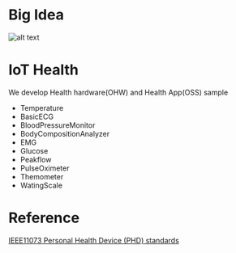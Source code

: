 Big Idea
=======
![alt text](https://github.com/IoTHealth/IotHealthPlatform/blob/master/BigIdea2.png)


IoT Health
=======
We develop Health hardware(OHW) and Health App(OSS) sample

- Temperature
- BasicECG
- BloodPressureMonitor
- BodyCompositionAnalyzer
- EMG
- Glucose
- Peakflow
- PulseOximeter
- Themometer
- WatingScale


Reference
=======
 [IEEE11073 Personal Health Device (PHD) standards ](http://www.americantelemed.org/docs/default-source/ata-2014-course-materials/sa04-ieee11073 "IEEE11073 Personal Health Device (PHD) standards")
